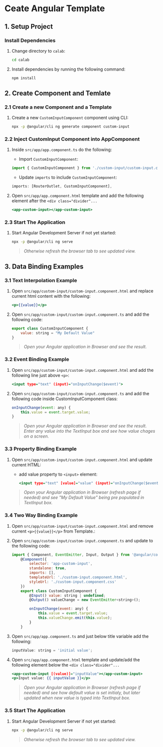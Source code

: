 # Ceate Angular Template

## 1. Setup Project

### Install Dependencies

1. Change directory to `calab`:

    ```.sh
    cd calab
    ```
2. Install dependencies by running the following command:

    ```.sh
    npm install
    ```

## 2. Create Component and Temlate

### 2.1 Create a new Component and a Template

1. Create a new `CustomInputComponent` component using CLI:

    ```.sh
    npx -p @angular/cli ng generate component custom-input
    ```

### 2.2 Inject CustomInput Component into AppComponent

1. Inside `src/app/app.component.ts` do the following:
    - Import `CustomInputComponent`:

    ```.js
    import { CustomInputComponent } from './custom-input/custom-input.component'; 
    ```

    - Update `imports` to include `CustomInputComponent`:

    ```.js
    imports: [RouterOutlet, CustomInputComponent],
    ```

2. Open `src/app/app.component.html` template and add the following element after the `<div class="divider"...`

    ```.html
    <app-custom-input></app-custom-input>
    ```

### 2.3 Start The Application

1. Start Angular Development Server if not yet started:

    ```.bash
    npx -p @angular/cli ng serve
    ```
    > _Otherwise refresh the browser tab to see updated view._

## 3. Data Binding Examples

### 3.1 Text Interpolation Example

1. Open `src/app/custom-input/custom-input.component.html` and replace current html content with the following:

    ```.html
    <p>{{value}}</p>
    ```

2. Open `src/app/custom-input/custom-input.component.ts` and add the following code:

    ```.js
    export class CustomInputComponent {
        value: string = "My Default Value"
    }
    ```

    > _Open your Angular application in Browser and see the result._

### 3.2 Event Binding Example
1. Open `src/app/custom-input/custom-input.component.html` and add the following line just above `<p>`:

    ```.html
    <input type="text" (input)="onInputChange($event)">
    ```

2. Open `src/app/custom-input/custom-input.component.ts` and add the following code inside CustomInputComponent class:

    ```.js
    onInputChange(event: any) {
        this.value = event.target.value;
    }
    ```
    
    > _Open your Angular application in Browser and see the result.
    Enter any value into the TextInput box and see how value chages on a screen._


### 3.3 Property Binding Example
1. Open `src/app/custom-input/custom-input.component.html` and update current HTML:
    - add value property to `<input>` element:

        ```.html
        <input type="text" [value]="value" (input)="onInputChange($event)">
        ```
        
    > _Open your Angular application in Browser (refresh page if needed) and see "My Default Value" being pre populated in  TextInput box._


### 3.4 Two Way Binding Example

1. Open `src/app/custom-input/custom-input.component.html` and remove current `<p>{{value}}</p>` from Template.:

2. Open `src/app/custom-input/custom-input.component.ts` and update to the following code:

    ```.js
    import { Component, EventEmitter, Input, Output } from '@angular/core';
        @Component({
            selector: 'app-custom-input',
            standalone: true,
            imports: [],
            templateUrl: './custom-input.component.html',
            styleUrl: './custom-input.component.css'
        })
        export class CustomInputComponent {
            @Input() value: string | undefined;
            @Output() valueChange = new EventEmitter<string>();

            onInputChange(event: any) {
                this.value = event.target.value;
                this.valueChange.emit(this.value);
            }
        }
    ```
3. Open `src/app/app.component.ts` and just below title variable add the following:

    ```.js
    inputValue: string = 'initial value';
    ```

4. Open `src/app/app.component.html` template and update/add the following element below the `<div class="divider"...`

    ```.html
    <app-custom-input [(value)]="inputValue"></app-custom-input>
    <p>Input value: {{ inputValue }}</p>
    ```

    > _Open your Angular application in Browser (refresh page if needed) and see how default value is set initialy, but later updated when 
    new value is typed into TextInput box._


### 3.5 Start The Application

1. Start Angular Development Server if not yet started:

    ```.bash
    npx -p @angular/cli ng serve
    ```
    > _Otherwise refresh the browser tab to see updated view._
